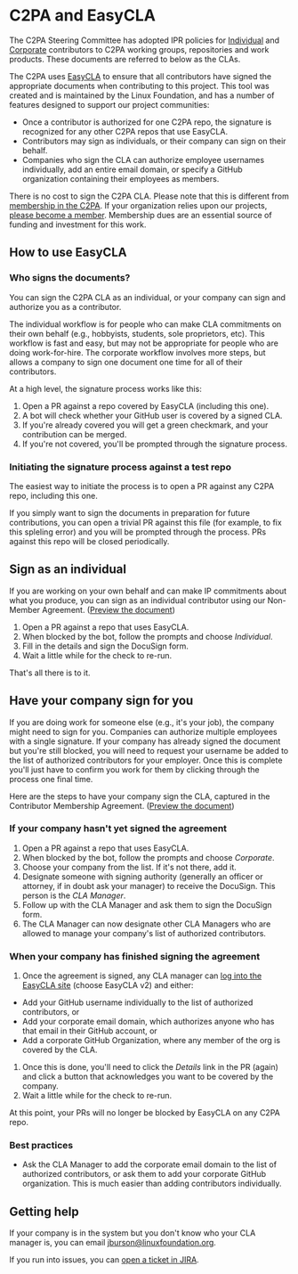 # C2PA and EasyCLA

The C2PA Steering Committee has adopted IPR policies for [Individual]() and [Corporate]() contributors to C2PA working groups, repositories and work products. These documents are referred to below as the CLAs.

The C2PA uses [EasyCLA](https://lfcla.com) to ensure that all contributors have signed the appropriate documents when contributing to this project. This tool was created and is maintained by the Linux Foundation, and has a number of features designed to support our project communities:

* Once a contributor is authorized for one C2PA repo, the signature is recognized for any other C2PA repos that use EasyCLA.
* Contributors may sign as individuals, or their company can sign on their behalf.
* Companies who sign the CLA can authorize employee usernames individually, add an entire email domain, or specify a GitHub organization containing their employees as members.

There is no cost to sign the C2PA CLA. Please note that this is different from [membership in the C2PA](). If your organization relies upon our projects, [please become a member](). Membership dues are an essential source of funding and investment for this work.

## How to use EasyCLA

### Who signs the documents?

You can sign the C2PA CLA as an individual, or your company can sign and authorize you as a contributor. 

The individual workflow is for people who can make CLA commitments on their own behalf (e.g., hobbyists, students, sole proprietors, etc). This workflow is fast and easy, but may not be appropriate for people who are doing work-for-hire. The corporate workflow involves more steps, but allows a company to sign one document one time for all of their contributors.

At a high level, the signature process works like this:

1. Open a PR against a repo covered by EasyCLA (including this one).
1. A bot will check whether your GitHub user is covered by a signed CLA.
1. If you're already covered you will get a green checkmark, and your contribution can be merged.
1. If you're not covered, you'll be prompted through the signature process.

### Initiating the signature process against a test repo

The easiest way to initiate the process is to open a PR against any C2PA repo, including this one.

If you simply want to sign the documents in preparation for future contributions, you can open a trivial PR against this file (for example, to fix this spleling error) and you will be prompted through the process. PRs against this repo will be closed periodically.

## Sign as an individual

If you are working on your own behalf and can make IP commitments about what you produce, you can sign as an individual contributor using our Non-Member Agreement. ([Preview the document](./))

1. Open a PR against a repo that uses EasyCLA.
1. When blocked by the bot, follow the prompts and choose *Individual*.
1. Fill in the details and sign the DocuSign form.
1. Wait a little while for the check to re-run.

That's all there is to it.

## Have your company sign for you

If you are doing work for someone else (e.g., it's your job), the company might need to sign for you. Companies can authorize multiple employees with a single signature. If your company has already signed the document but you're still blocked, you will need to request your username be added to the list of authorized contributors for your employer. Once this is complete you'll just have to confirm you work for them by clicking through the process one final time.

Here are the steps to have your company sign the CLA, captured in the Contributor Membership Agreement. ([Preview the document](./))

### If your company hasn't yet signed the agreement

1. Open a PR against a repo that uses EasyCLA.
1. When blocked by the bot, follow the prompts and choose *Corporate*.
1. Choose your company from the list. If it's not there, add it.
1. Designate someone with signing authority (generally an officer or attorney, if in doubt ask your manager) to receive the DocuSign. This person is the *CLA Manager*.
1. Follow up with the CLA Manager and ask them to sign the DocuSign form.
1. The CLA Manager can now designate other CLA Managers who are allowed to manage your company's list of authorized contributors.

### When your company has finished signing the agreement

1. Once the agreement is signed, any CLA manager can [log into the EasyCLA site](https://easycla.lfx.linuxfoundation.org/#/) (choose EasyCLA v2) and either:
  * Add your GitHub username individually to the list of authorized contributors, or
  * Add your corporate email domain, which authorizes anyone who has that email in their GitHub account, or
  * Add a corporate GitHub Organization, where any member of the org is covered by the CLA.
1. Once this is done, you'll need to click the *Details* link in the PR (again) and click a button that acknowledges you want to be covered by the company.
1. Wait a little while for the check to re-run.

At this point, your PRs will no longer be blocked by EasyCLA on any C2PA repo.

### Best practices

* Ask the CLA Manager to add the corporate email domain to the list of authorized contributors, or ask them to add your corporate GitHub organization. This is much easier than adding contributors individually.

## Getting help

If your company is in the system but you don't know who your CLA manager is, you can email [jburson@linuxfoundation.org](mailto:jburson@linuxfoundation.org).

If you run into issues, you can [open a ticket in JIRA](https://jira.linuxfoundation.org/plugins/servlet/theme/portal/4/create/143).

